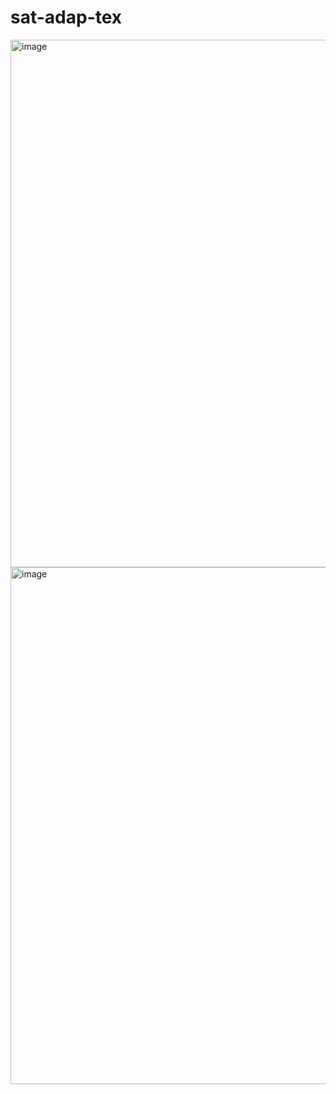 # sat-adap-tex

<img width="844" alt="image" src="https://user-images.githubusercontent.com/8780192/158216655-48cd770e-2cb2-43ee-9ce9-85ea8b4509b8.png">
<img width="827" alt="image" src="https://user-images.githubusercontent.com/8780192/161909692-89b3d00e-e397-40ab-bad1-fa0cc9ded59b.png">

